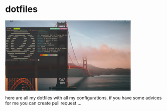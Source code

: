 # dotfiles

<span class="img-container">
  <img src="images/readme-screenshot.png" align='center'>
</span>

<!-- ![](images/readme-screenshot.png) -->

here are all my dotfiles with all my configurations, if you have some advices for me you can create pull request....

